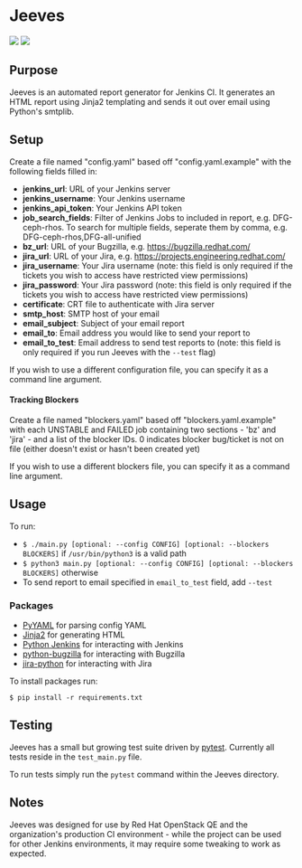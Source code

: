 # Jeeves
![](https://github.com/nathan-weinberg/jeeves/workflows/flake8/badge.svg)
![](https://github.com/nathan-weinberg/jeeves/workflows/pytest/badge.svg)

## Purpose
Jeeves is an automated report generator for Jenkins CI. It generates an HTML report using Jinja2 templating and sends it out over email using Python's smtplib.

## Setup
Create a file named "config.yaml" based off "config.yaml.example" with the following fields filled in:
- **jenkins_url**: URL of your Jenkins server
- **jenkins_username**: Your Jenkins username
- **jenkins_api_token**: Your Jenkins API token
- **job_search_fields**: Filter of Jenkins Jobs to included in report, e.g. DFG-ceph-rhos. To search for multiple fields, seperate them by comma, e.g. DFG-ceph-rhos,DFG-all-unified
- **bz_url**: URL of your Bugzilla, e.g. https://bugzilla.redhat.com/
- **jira_url**: URL of your Jira, e.g. https://projects.engineering.redhat.com/
- **jira_username**: Your Jira username (note: this field is only required if the tickets you wish to access have restricted view permissions)
- **jira_password**: Your Jira password (note: this field is only required if the tickets you wish to access have restricted view permissions)
- **certificate**: CRT file to authenticate with Jira server
- **smtp_host**: SMTP host of your email
- **email_subject**: Subject of your email report
- **email_to**: Email address you would like to send your report to
- **email_to_test**: Email address to send test reports to (note: this field is only required if you run Jeeves with the `--test` flag)

If you wish to use a different configuration file, you can specify it as a command line argument.

#### Tracking Blockers
Create a file named "blockers.yaml" based off "blockers.yaml.example" with each UNSTABLE and FAILED job containing two sections - 'bz' and 'jira' - and a list of the blocker IDs. 0 indicates blocker bug/ticket is not on file (either doesn't exist or hasn't been created yet)

If you wish to use a different blockers file, you can specify it as a command line argument.

## Usage
To run:
- `$ ./main.py [optional: --config CONFIG] [optional: --blockers BLOCKERS]` if `/usr/bin/python3` is a valid path
- `$ python3 main.py [optional: --config CONFIG] [optional: --blockers BLOCKERS]` otherwise
- To send report to email specified in `email_to_test` field, add `--test`

### Packages
- [PyYAML](https://pyyaml.org/) for parsing config YAML
- [Jinja2](https://jinja.palletsprojects.com/en/2.10.x/) for generating HTML
- [Python Jenkins](https://python-jenkins.readthedocs.io/en/latest/) for interacting with Jenkins
- [python-bugzilla](https://github.com/python-bugzilla/python-bugzilla) for interacting with Bugzilla
- [jira-python](https://jira.readthedocs.io/en/master/index.html) for interacting with Jira

To install packages run:

`$ pip install -r requirements.txt`

## Testing

Jeeves has a small but growing test suite driven by [pytest](https://docs.pytest.org/en/latest/index.html). Currently all tests reside in the `test_main.py` file.

To run tests simply run the `pytest` command within the Jeeves directory.

## Notes
Jeeves was designed for use by Red Hat OpenStack QE and the organization's production CI environment - while the project can be used for other Jenkins environments, it may require some tweaking to work as expected.
